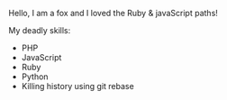 Hello, I am a fox and I loved the Ruby & javaScript paths!

My deadly skills: 

* PHP
* JavaScript
* Ruby 
* Python
* Killing history using git rebase
